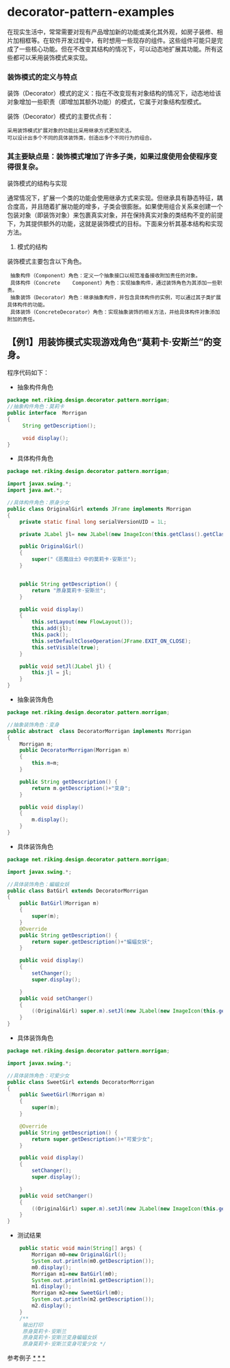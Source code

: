# decorator-pattern-examples

  在现实生活中，常常需要对现有产品增加新的功能或美化其外观，如房子装修、相片加相框等。在软件开发过程中，有时想用一些现存的组件。这些组件可能只是完成了一些核心功能。但在不改变其结构的情况下，可以动态地扩展其功能。所有这些都可以釆用装饰模式来实现。
  
### 装饰模式的定义与特点

装饰（Decorator）模式的定义：指在不改变现有对象结构的情况下，动态地给该对象增加一些职责（即增加其额外功能）的模式，它属于对象结构型模式。

装饰（Decorator）模式的主要优点有：

    采用装饰模式扩展对象的功能比采用继承方式更加灵活。
    可以设计出多个不同的具体装饰类，创造出多个不同行为的组合。


### 其主要缺点是：装饰模式增加了许多子类，如果过度使用会使程序变得很复杂。

装饰模式的结构与实现

通常情况下，扩展一个类的功能会使用继承方式来实现。但继承具有静态特征，耦合度高，并且随着扩展功能的增多，子类会很膨胀。如果使用组合关系来创建一个包装对象（即装饰对象）来包裹真实对象，并在保持真实对象的类结构不变的前提下，为其提供额外的功能，这就是装饰模式的目标。下面来分析其基本结构和实现方法。

1. 模式的结构

装饰模式主要包含以下角色。


     抽象构件（Component）角色：定义一个抽象接口以规范准备接收附加责任的对象。
     具体构件（Concrete    Component）角色：实现抽象构件，通过装饰角色为其添加一些职责。
     抽象装饰（Decorator）角色：继承抽象构件，并包含具体构件的实例，可以通过其子类扩展具体构件的功能。
     具体装饰（ConcreteDecorator）角色：实现抽象装饰的相关方法，并给具体构件对象添加附加的责任。


## 【例1】用装饰模式实现游戏角色“莫莉卡·安斯兰”的变身。

程序代码如下： 

 - 抽象构件角色
```java
package net.riking.design.decorator.pattern.morrigan;
//抽象构件角色：莫莉卡
public interface  Morrigan
{
     String getDescription();

     void display();
}
```
- 具体构件角色
```java
package net.riking.design.decorator.pattern.morrigan;

import javax.swing.*;
import java.awt.*;

//具体构件角色：原身少女
public class OriginalGirl extends JFrame implements Morrigan
{
    private static final long serialVersionUID = 1L;

    private JLabel jl= new JLabel(new ImageIcon(this.getClass().getClassLoader().getResource("static").getPath()+"/Morrigan0.jpg"));

    public OriginalGirl()
    {
        super("《恶魔战士》中的莫莉卡·安斯兰");
    }


    public String getDescription() {
        return "原身莫莉卡·安斯兰";
    }

    public void display()
    {   
        this.setLayout(new FlowLayout());
        this.add(jl);
        this.pack();
        this.setDefaultCloseOperation(JFrame.EXIT_ON_CLOSE);  
        this.setVisible(true);
    }

    public void setJl(JLabel jl) {
        this.jl = jl;
    }
}
```
 - 抽象装饰角色
```java
package net.riking.design.decorator.pattern.morrigan;

//抽象装饰角色：变身
public abstract  class DecoratorMorrigan implements Morrigan
{
    Morrigan m;   
    public DecoratorMorrigan(Morrigan m)
    {
        this.m=m;
    }

    public String getDescription() {
        return m.getDescription()+"变身";
    }

    public void display()
    {
        m.display();
    }
}
```
 - 具体装饰角色
```java
package net.riking.design.decorator.pattern.morrigan;

import javax.swing.*;

//具体装饰角色：蝙蝠女妖
public class BatGirl extends DecoratorMorrigan
{
    public BatGirl(Morrigan m)
    {
        super(m);
    }
    @Override
    public String getDescription() {
        return super.getDescription()+"蝙蝠女妖";
    }

    public void display()
    {
        setChanger();
        super.display();

    }
    public void setChanger()
    {
        ((OriginalGirl) super.m).setJl(new JLabel(new ImageIcon(this.getClass().getClassLoader().getResource("static").getPath()+"/Morrigan1.jpg")));
    }
}
```
 - 具体装饰角色
```java
package net.riking.design.decorator.pattern.morrigan;

import javax.swing.*;

//具体装饰角色：可爱少女
public class SweetGirl extends DecoratorMorrigan
{
    public SweetGirl(Morrigan m)
    {
        super(m);
    }

    @Override
    public String getDescription() {
        return super.getDescription()+"可爱少女";
    }

    public void display()
    {
        setChanger();
        super.display();

    }
    public void setChanger()
    {
        ((OriginalGirl) super.m).setJl(new JLabel(new ImageIcon(this.getClass().getClassLoader().getResource("static").getPath()+"/Morrigan2.jpg")));
    }
}
```
- 测试结果
```java
    public static void main(String[] args) {
        Morrigan m0=new OriginalGirl();
        System.out.println(m0.getDescription());
        m0.display();
        Morrigan m1=new BatGirl(m0);
        System.out.println(m1.getDescription());
        m1.display();
        Morrigan m2=new SweetGirl(m0);
        System.out.println(m2.getDescription());
        m2.display();
    }
    /**
     输出打印
     原身莫莉卡·安斯兰 
     原身莫莉卡·安斯兰变身蝙蝠女妖 
     原身莫莉卡·安斯兰变身可爱少女 */
```

参考例子
[*](http://c.biancheng.net/view/1366.html)
[*](https://blog.csdn.net/zhshulin/article/details/38665187)
[*](https://blog.csdn.net/liujun03/article/details/80738546)
     
